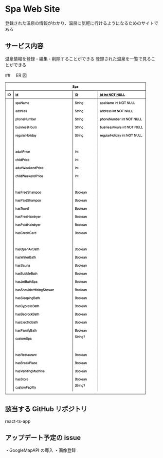 # Spa Web Site

登録された温泉の情報がわかり、温泉に気軽に行けるようになるためのサイトである

## サービス内容

温泉情報を登録・編集・削除することができる
登録された温泉を一覧で見ることができる

##　 ER 図

![ER図](./spaER.drawio.png)

## 該当する GitHub リポジトリ

react-ts-app

## アップデート予定の issue

・GoogleMapAPI の導入
・画像登録
